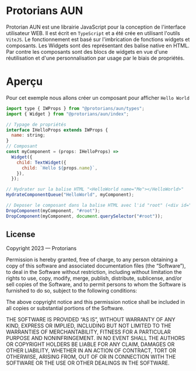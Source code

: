 # Protorians AUN

Protorian AUN est une librairie JavaScript pour la conception de l'interface utilisateur WEB.
Il est écrit en `TypeScript` et a été crée en utilisant l'outils `ViteJS`.
Le fonctionnement est basé sur l'imbrication de fonctions widgets et composants.
Les Widgets sont des représentant des balise native en HTML. Par contre les composants sont des blocs de widgets en vue d'une réutilisation et d'une personnalisation par usage par le biais de propriétés.

# Aperçu

Pour cet exemple nous allons créer un composant pour afficher `Hello World`

```javascript
import type { IWProps } from "@protorians/aun/types";
import { Widget } from "@protorians/aun/index";

// Typage de propriétés
interface IHelloProps extends IWProps {
  name: string;
}
// Composant
const myComponent = (props: IHelloProps) =>
  Widget({
    child: TextWidget({
      child: `Hello ${props.name}`,
    }),
  });

// Hydrater sur la balise HTML "<HelloWorld name="Me"></HelloWorld>"
HydrateComponentQueue("HelloWorld", myComponent);

// Deposer le composant dans la balise HTML avec l'id "root" (<div id="root"></div>)
DropComponent(myComponent, "#root");
DropComponent(myComponent, document.querySelector("#root"));
```

## License

Copyright 2023 — Protorians

Permission is hereby granted, free of charge, to any person obtaining a copy of this software and associated documentation files (the “Software”), to deal in the Software without restriction, including without limitation the rights to use, copy, modify, merge, publish, distribute, sublicense, and/or sell copies of the Software, and to permit persons to whom the Software is furnished to do so, subject to the following conditions:

The above copyright notice and this permission notice shall be included in all copies or substantial portions of the Software.

THE SOFTWARE IS PROVIDED “AS IS”, WITHOUT WARRANTY OF ANY KIND, EXPRESS OR IMPLIED, INCLUDING BUT NOT LIMITED TO THE WARRANTIES OF MERCHANTABILITY, FITNESS FOR A PARTICULAR PURPOSE AND NONINFRINGEMENT. IN NO EVENT SHALL THE AUTHORS OR COPYRIGHT HOLDERS BE LIABLE FOR ANY CLAIM, DAMAGES OR OTHER LIABILITY, WHETHER IN AN ACTION OF CONTRACT, TORT OR OTHERWISE, ARISING FROM, OUT OF OR IN CONNECTION WITH THE SOFTWARE OR THE USE OR OTHER DEALINGS IN THE SOFTWARE.
